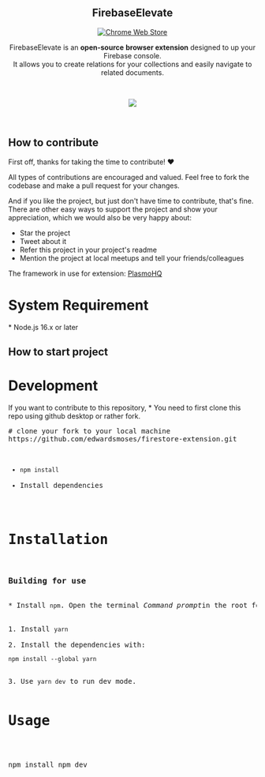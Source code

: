 <h2 align="center">FirebaseElevate</h2>

<p align="center">
  <a rel="noreferrer noopener" href="https://chrome.google.com/webstore/detail/firebaseelevate/gdkmeifhinconkjfelkgmamndiimafcb?hl=en&authuser=0">
    <img alt="Chrome Web Store" src="https://img.shields.io/badge/Chrome-141e24.svg?&style=for-the-badge&logo=google-chrome&logoColor=white"></a>  
 
<br/>
<p align="center">FirebaseElevate is an <strong>open-source</strong> <strong>browser extension</strong> designed to up your Firebase console. <br />
  It allows you to create relations for your collections and easily navigate to related documents.</p>
<br/>
<p align="center">
<img src="https://lh3.googleusercontent.com/t0F9XdFFe_L7A9dWy5RQWviv2EdIpzR7S3KEHfG6iDm6t5lmmpIM6O1jdXSR8XlSFuZ1EwmVLziJNUhbnJsbW-Gsdj0=w640-h400-e365-rj-sc0x00ffffff" /> </p>
<br/>

## How to contribute

First off, thanks for taking the time to contribute! ❤️

All types of contributions are encouraged and valued. Feel free to fork the codebase and make a pull request for your changes.

And if you like the project, but just don't have time to contribute, that's fine. There are other easy ways to support the project and show your appreciation, which we would also be very happy about:

- Star the project
- Tweet about it
- Refer this project in your project's readme
- Mention the project at local meetups and tell your friends/colleagues

The framework in use for extension:
<a href="https://github.com/PlasmoHQ/plasmo">PlasmoHQ</a>



<h1>System Requirement</h1>
* Node.js 16.x or later


## How to start project
<h1>Development</h1>
If you want to contribute to this repository, 
* You need to first clone this repo using github desktop or rather fork.
<div class="highlight highlight-source-shell notranslate position-relative overflow-auto" dir="auto"><pre><span class="pl-c"><span class="pl-c">#</span> clone your fork to your local machine</span>
https://github.com/edwardsmoses/firestore-extension.git

* <code>npm install</code>
* Install dependencies

<h1>Installation</h1>
<h3>Building for use</h3>
* Install <code>npm</code>. Open the terminal <i>Command prompt</i>in the root folder to run:
</br>
1. Install <code>yarn</code> </br>
2. Install the dependencies with:
<div class="snippet-clipboard-content notranslate position-relative overflow-auto"><pre class="notranslate"><code>npm install --global yarn
</code></pre>
3. Use <code>yarn dev</code> to run dev mode.

<h1>Usage</h1>

<div class="snippet-clipboard-content notranslate position-relative overflow-auto"><pre class="notranslate">npm install</b> npm dev</pre>



